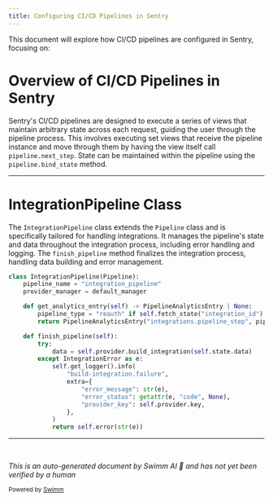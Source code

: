 ```yaml
---
title: Configuring CI/CD Pipelines in Sentry
---
```

This document will explore how CI/CD pipelines are configured in Sentry, focusing on:

# Overview of CI/CD Pipelines in Sentry

Sentry's CI/CD pipelines are designed to execute a series of views that maintain arbitrary state across each request, guiding the user through the pipeline process. This involves executing set views that receive the pipeline instance and move through them by having the view itself call `pipeline.next_step`. State can be maintained within the pipeline using the `pipeline.bind_state` method.

<SwmSnippet path="/src/sentry/integrations/pipeline.py" line="83">

---

# IntegrationPipeline Class

The `IntegrationPipeline` class extends the `Pipeline` class and is specifically tailored for handling integrations. It manages the pipeline's state and data throughout the integration process, including error handling and logging. The `finish_pipeline` method finalizes the integration process, handling data building and error management.

```python
class IntegrationPipeline(Pipeline):
    pipeline_name = "integration_pipeline"
    provider_manager = default_manager

    def get_analytics_entry(self) -> PipelineAnalyticsEntry | None:
        pipeline_type = "reauth" if self.fetch_state("integration_id") else "install"
        return PipelineAnalyticsEntry("integrations.pipeline_step", pipeline_type)

    def finish_pipeline(self):
        try:
            data = self.provider.build_integration(self.state.data)
        except IntegrationError as e:
            self.get_logger().info(
                "build-integration.failure",
                extra={
                    "error_message": str(e),
                    "error_status": getattr(e, "code", None),
                    "provider_key": self.provider.key,
                },
            )
            return self.error(str(e))
```

---

</SwmSnippet>

&nbsp;

*This is an auto-generated document by Swimm AI 🌊 and has not yet been verified by a human*

<SwmMeta version="3.0.0" repo-id="Z2l0aHViJTNBJTNBc2VudHJ5JTNBJTNBZ2V0c2VudHJ5" repo-name="sentry"><sup>Powered by [Swimm](/)</sup></SwmMeta>
